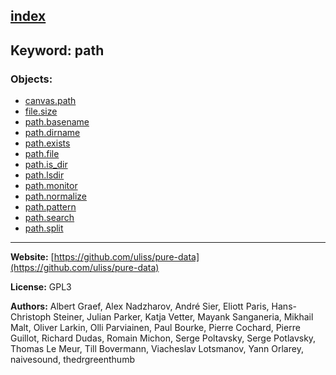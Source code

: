 [index](../index.html)
---

## Keyword: path

### Objects:
* [canvas.path](../canvas.path.html)
* [file.size](../file.size.html)
* [path.basename](../path.basename.html)
* [path.dirname](../path.dirname.html)
* [path.exists](../path.exists.html)
* [path.file](../path.file.html)
* [path.is_dir](../path.is_dir.html)
* [path.lsdir](../path.lsdir.html)
* [path.monitor](../path.monitor.html)
* [path.normalize](../path.normalize.html)
* [path.pattern](../path.pattern.html)
* [path.search](../path.search.html)
* [path.split](../path.split.html)

---
**Website:** [https://github.com/uliss/pure-data](https://github.com/uliss/pure-data)

**License:** GPL3

**Authors:** Albert Graef, Alex Nadzharov, André Sier, Eliott Paris, Hans-Christoph Steiner, Julian Parker, Katja Vetter, Mayank Sanganeria, Mikhail Malt, Oliver Larkin, Olli Parviainen, Paul Bourke, Pierre Cochard, Pierre Guillot, Richard Dudas, Romain Michon, Serge Poltavsky, Serge Potlavsky, Thomas Le Meur, Till Bovermann, Viacheslav Lotsmanov, Yann Orlarey, naivesound, thedrgreenthumb
